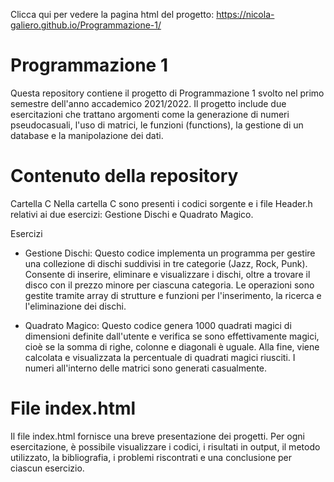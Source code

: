 Clicca qui per vedere la pagina html del progetto:  https://nicola-galiero.github.io/Programmazione-1/


# Programmazione 1

Questa repository contiene il progetto di Programmazione 1 svolto nel primo semestre dell'anno accademico 2021/2022. Il progetto include due esercitazioni che trattano argomenti come la generazione di numeri pseudocasuali, l'uso di matrici, le funzioni (functions), la gestione di un database e la manipolazione dei dati.

# Contenuto della repository
Cartella C
Nella cartella C sono presenti i codici sorgente e i file Header.h relativi ai due esercizi: Gestione Dischi e Quadrato Magico.

Esercizi
- Gestione Dischi: Questo codice implementa un programma per gestire una collezione di dischi suddivisi in tre categorie (Jazz, Rock, Punk). Consente di inserire, eliminare e visualizzare i dischi, oltre a trovare il disco con il prezzo minore per ciascuna categoria. Le operazioni sono gestite tramite array di strutture e funzioni per l'inserimento, la ricerca e l'eliminazione dei dischi.

- Quadrato Magico: Questo codice genera 1000 quadrati magici di dimensioni definite dall'utente e verifica se sono effettivamente magici, cioè se la somma di righe, colonne e diagonali è uguale. Alla fine, viene calcolata e visualizzata la percentuale di quadrati magici riusciti. I numeri all'interno delle matrici sono generati casualmente.

# File index.html
Il file index.html fornisce una breve presentazione dei progetti. Per ogni esercitazione, è possibile visualizzare i codici, i risultati in output, il metodo utilizzato, la bibliografia, i problemi riscontrati e una conclusione per ciascun esercizio.


